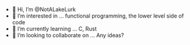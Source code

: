 - 👋 Hi, I’m @NotALakeLurk
- 👀 I’m interested in ... functional programming, the lower level side of code
- 🌱 I’m currently learning ... C, Rust
- 💞️ I’m looking to collaborate on ... Any ideas?

<!---
NotALakeLurk/NotALakeLurk is a ✨ special ✨ repository because its `README.md` (this file) appears on your GitHub profile.
You can click the Preview link to take a look at your changes.
--->
